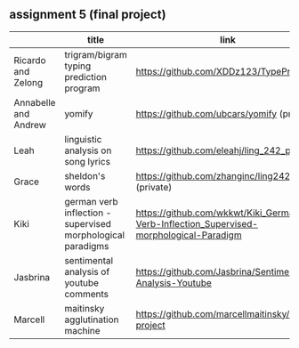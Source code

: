 ## assignment 5 (final project)


|  |	title	 |link |
| ------------ | ------------ | ------------  |
| Ricardo and Zelong |  trigram/bigram typing prediction program  | https://github.com/XDDz123/TypePred  |
| Annabelle and Andrew | yomify | https://github.com/ubcars/yomify  (private) |
| Leah  | linguistic analysis on song lyrics | https://github.com/eleahj/ling_242_project |
| Grace  | sheldon's words  | https://github.com/zhanginc/ling242Project (private) |
| Kiki | german verb inflection - supervised morphological paradigms |https://github.com/wkkwt/Kiki_German-Verb-Inflection_Supervised-morphological-Paradigm|
| Jasbrina | sentimental analysis of youtube comments | https://github.com/Jasbrina/Sentimental-Analysis-Youtube|
| Marcell | maitinsky agglutination machine | https://github.com/marcellmaitinsky/242-project |
